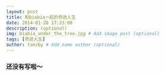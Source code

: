 ```yaml
---
layout: post
title: 和biabia一起的奇迹人生
date: 2014-01-28 17:23:00 
description: (optional)
img: biabia_under_the_tree.jpg # Add image post (optional)
tags: [奇迹人生]
author: tanzby # Add name author (optional)
---
```




### 还没有写啦～